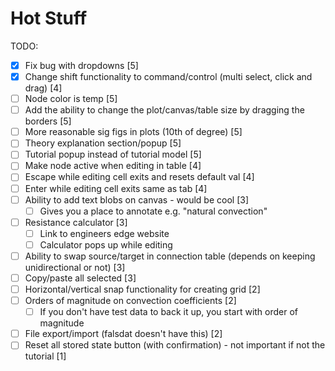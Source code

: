 # Hot Stuff

TODO:
- [x] Fix bug with dropdowns [5]
- [x] Change shift functionality to command/control (multi select, click and drag) [4]
- [ ] Node color is temp [5]
- [ ] Add the ability to change the plot/canvas/table size by dragging the borders [5]
- [ ] More reasonable sig figs in plots (10th of degree) [5]
- [ ] Theory explanation section/popup [5]
- [ ] Tutorial popup instead of tutorial model [5]
- [ ] Make node active when editing in table [4]
- [ ] Escape while editing cell exits and resets default val [4]
- [ ] Enter while editing cell exits same as tab [4]
- [ ] Ability to add text blobs on canvas - would be cool [3]
  - [ ] Gives you a place to annotate e.g. "natural convection"
- [ ] Resistance calculator [3]
    - [ ] Link to engineers edge website
    - [ ] Calculator pops up while editing
- [ ] Ability to swap source/target in connection table (depends on keeping unidirectional or not) [3]
- [ ] Copy/paste all selected [3]
- [ ] Horizontal/vertical snap functionality for creating grid [2]
- [ ] Orders of magnitude on convection coefficients [2]
  - [ ] If you don't have test data to back it up, you start with order of magnitude
- [ ] File export/import (falsdat doesn't have this) [2]
- [ ] Reset all stored state button (with confirmation) - not important if not the tutorial [1]
